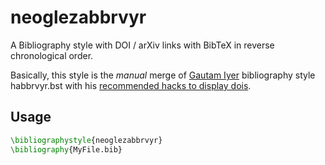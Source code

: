 # neoglezabbrvyr
A Bibliography style with DOI / arXiv links with BibTeX in reverse chronological order.

Basically, this style is the *manual* merge of [Gautam Iyer](http://www.math.cmu.edu/~gautam) bibliography style habbrvyr.bst with his [recommended hacks to display dois](http://www.math.cmu.edu/~gautam/sj/blog/20171114-bibtex-doi.html).

## Usage

```latex
\bibliographystyle{neoglezabbrvyr}
\bibliography{MyFile.bib}
```
